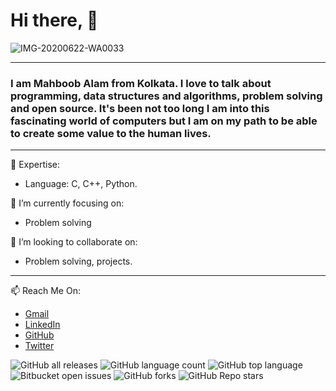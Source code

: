 # Hi there, 👋 
![IMG-20200622-WA0033](https://user-images.githubusercontent.com/109282492/211992731-7c44c582-69a5-46a6-a4e9-1d17383f901e.jpg)

***


### I am Mahboob Alam from Kolkata. I love to talk about programming, data structures and algorithms, problem solving and open source. It's been not too long I am into this fascinating world of computers but I am on my path to be able to create some value to the human lives.   

***


🔭 Expertise:
  - Language: C, C++, Python.  

🌱 I’m currently focusing on: 
  - Problem solving
  

👯 I’m looking to collaborate on: 
  - Problem solving, projects.
  ***
  
  
  
📫 Reach Me On: 
  - [Gmail](iammahboob.a@gmail.com "Head on to email me!") 
  - [LinkedIn](https://www.linkedin.com/in/i-mahboob/ "Connect me on LinkedIn") 
  - [GitHub](https://github.com/Mahboob-A/ "Connect me on Github")
  - [Twitter](https://twitter.com/iMahboob_A/ "Connect me on Twitter")
  
![GitHub all releases](https://img.shields.io/github/downloads/{Mahboob-A}/{flight-schedule-management}/total)
![GitHub language count](https://img.shields.io/github/languages/count/{flight-schedule-management}/{Mahboob-Ae})
![GitHub top language](https://img.shields.io/github/languages/top/{Mahboob-A}/{flight-schedule-management}?color=yellow)
![Bitbucket open issues](https://img.shields.io/bitbucket/issues/{Mahboob-A}/{flight-schedule-management})
![GitHub forks](https://img.shields.io/github/forks/{Mahboob-A}/{flight-schedule-management}?style=social)
![GitHub Repo stars](https://img.shields.io/github/stars/{Mahboob-A}/{flight-schedule-management}?style=social)
